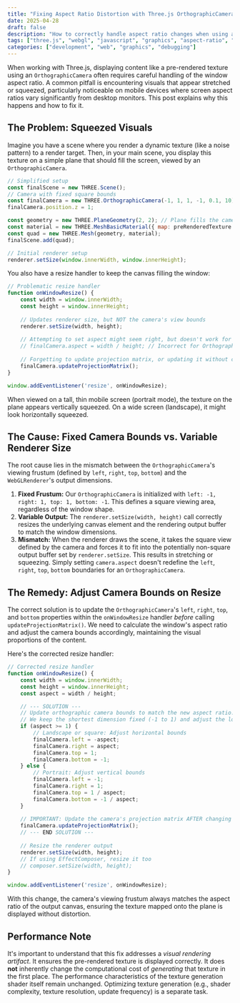 ```yaml
---
title: "Fixing Aspect Ratio Distortion with Three.js OrthographicCamera"
date: 2025-04-28
draft: false
description: "How to correctly handle aspect ratio changes when using an OrthographicCamera in Three.js to avoid stretched or squeezed visuals, especially on mobile."
tags: ["three.js", "webgl", "javascript", "graphics", "aspect-ratio", "orthographic-camera"]
categories: ["development", "web", "graphics", "debugging"]
---
```


When working with Three.js, displaying content like a pre-rendered texture using an `OrthographicCamera` often requires careful handling of the window aspect ratio. A common pitfall is encountering visuals that appear stretched or squeezed, particularly noticeable on mobile devices where screen aspect ratios vary significantly from desktop monitors. This post explains why this happens and how to fix it.

## The Problem: Squeezed Visuals

Imagine you have a scene where you render a dynamic texture (like a noise pattern) to a render target. Then, in your main scene, you display this texture on a simple plane that should fill the screen, viewed by an `OrthographicCamera`.

```javascript
// Simplified setup
const finalScene = new THREE.Scene();
// Camera with fixed square bounds
const finalCamera = new THREE.OrthographicCamera(-1, 1, 1, -1, 0.1, 10); 
finalCamera.position.z = 1;

const geometry = new THREE.PlaneGeometry(2, 2); // Plane fills the camera view
const material = new THREE.MeshBasicMaterial({ map: preRenderedTexture });
const quad = new THREE.Mesh(geometry, material);
finalScene.add(quad);

// Initial renderer setup
renderer.setSize(window.innerWidth, window.innerHeight); 
```

You also have a resize handler to keep the canvas filling the window:

```javascript
// Problematic resize handler
function onWindowResize() {
    const width = window.innerWidth;
    const height = window.innerHeight;
    
    // Updates renderer size, but NOT the camera's view bounds
    renderer.setSize(width, height); 
    
    // Attempting to set aspect might seem right, but doesn't work for OrthographicCamera bounds
    // finalCamera.aspect = width / height; // Incorrect for Orthographic
    
    // Forgetting to update projection matrix, or updating it without changing bounds
    finalCamera.updateProjectionMatrix(); 
}

window.addEventListener('resize', onWindowResize);
```

When viewed on a tall, thin mobile screen (portrait mode), the texture on the plane appears vertically squeezed. On a wide screen (landscape), it might look horizontally squeezed.

## The Cause: Fixed Camera Bounds vs. Variable Renderer Size

The root cause lies in the mismatch between the `OrthographicCamera`'s viewing frustum (defined by `left`, `right`, `top`, `bottom`) and the `WebGLRenderer`'s output dimensions.

1.  **Fixed Frustum:** Our `OrthographicCamera` is initialized with `left: -1, right: 1, top: 1, bottom: -1`. This defines a square viewing area, regardless of the window shape.
2.  **Variable Output:** The `renderer.setSize(width, height)` call correctly resizes the underlying canvas element and the rendering output buffer to match the window dimensions.
3.  **Mismatch:** When the renderer draws the scene, it takes the square view defined by the camera and forces it to fit into the potentially non-square output buffer set by `renderer.setSize`. This results in stretching or squeezing. Simply setting `camera.aspect` doesn't redefine the `left`, `right`, `top`, `bottom` boundaries for an `OrthographicCamera`.

## The Remedy: Adjust Camera Bounds on Resize

The correct solution is to update the `OrthographicCamera`'s `left`, `right`, `top`, and `bottom` properties within the `onWindowResize` handler *before* calling `updateProjectionMatrix()`. We need to calculate the window's aspect ratio and adjust the camera bounds accordingly, maintaining the visual proportions of the content.

Here's the corrected resize handler:

```javascript
// Corrected resize handler
function onWindowResize() {
    const width = window.innerWidth;
    const height = window.innerHeight;
    const aspect = width / height;

    // --- SOLUTION ---
    // Update orthographic camera bounds to match the new aspect ratio.
    // We keep the shortest dimension fixed (-1 to 1) and adjust the longer one.
    if (aspect >= 1) { 
        // Landscape or square: Adjust horizontal bounds
        finalCamera.left = -aspect;
        finalCamera.right = aspect;
        finalCamera.top = 1;
        finalCamera.bottom = -1;
    } else { 
        // Portrait: Adjust vertical bounds
        finalCamera.left = -1;
        finalCamera.right = 1;
        finalCamera.top = 1 / aspect;
        finalCamera.bottom = -1 / aspect;
    }
    
    // IMPORTANT: Update the camera's projection matrix AFTER changing bounds
    finalCamera.updateProjectionMatrix();
    // --- END SOLUTION ---
    
    // Resize the renderer output
    renderer.setSize(width, height);
    // If using EffectComposer, resize it too
    // composer.setSize(width, height); 
}

window.addEventListener('resize', onWindowResize);
```

With this change, the camera's viewing frustum always matches the aspect ratio of the output canvas, ensuring the texture mapped onto the plane is displayed without distortion.

## Performance Note

It's important to understand that this fix addresses a *visual rendering artifact*. It ensures the pre-rendered texture is displayed correctly. It does **not** inherently change the computational cost of *generating* that texture in the first place. The performance characteristics of the texture generation shader itself remain unchanged. Optimizing texture generation (e.g., shader complexity, texture resolution, update frequency) is a separate task.
